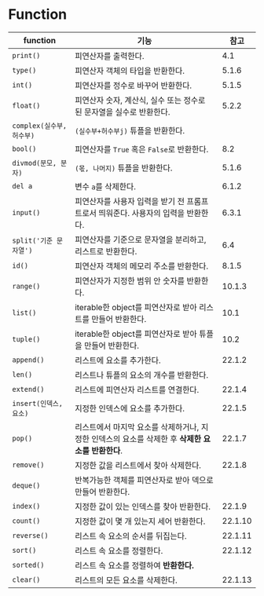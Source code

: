 # Function

| function                  | 기능                                                         | 참고    |
| ------------------------- | ------------------------------------------------------------ | ------- |
| `print()`                 | 피연산자를 출력한다.                                         | 4.1     |
| `type()`                  | 피연산자 객체의 타입을 반환한다.                             | 5.1.6   |
| `int()`                   | 피연산자를 정수로 바꾸어 반환한다.                           | 5.1.5   |
| `float()`                 | 피연산자 숫자, 계산식, 실수 또는 정수로 된 문자열을 실수로 반환한다. | 5.2.2   |
| `complex(실수부, 허수부)` | `(실수부+허수부j)` 튜플을 반환한다.                          |         |
| `bool()`                  | 피연산자를 `True` 혹은 `False`로 반환한다.                   | 8.2     |
| `divmod(분모, 분자)`      | `(몫, 나머지)` 튜플을 반환한다.                              | 5.1.6   |
| `del a`                   | 변수 `a`를 삭제한다.                                         | 6.1.2   |
| `input()`                 | 피연산자를 사용자 입력을 받기 전 프롬프트로서 띄워준다. 사용자의 입력을 반환한다. | 6.3.1   |
| `split('기준 문자열')`    | 피연산자를 기준으로 문자열을 분리하고, 리스트로 반환한다.    | 6.4     |
| `id()`                    | 피연산자 객체의 메모리 주소를 반환한다.                      | 8.1.5   |
| `range()`                 | 피연산자가 지정한 범위 안 숫자를 반환한다.                   | 10.1.3  |
| `list()`                  | iterable한 object를 피연산자로 받아 리스트를 만들어 반환한다. | 10.1    |
| `tuple()`                 | iterable한 object를 피연산자로 받아 튜플을 만들어 반환한다.  | 10.2    |
| `append()`                | 리스트에 요소를 추가한다.                                    | 22.1.2  |
| `len()`                   | 리스트나 튜플의 요소의 개수를 반환한다.                      |         |
| `extend()`                | 리스트에 피연산자 리스트를 연결한다.                         | 22.1.4  |
| `insert(인덱스, 요소)`    | 지정한 인덱스에 요소를 추가한다.                             | 22.1.5  |
| `pop()`                   | 리스트에서 마지막 요소를 삭제하거나, 지정한 인덱스의 요소를 삭제한 후 **삭제한 요소를 반환한다**. | 22.1.7  |
| `remove()`                | 지정한 값을 리스트에서 찾아 삭제한다.                        | 22.1.8  |
| `deque()`                 | 반복가능한 객체를 피연산자로 받아 덱으로 만들어 반환한다.    |         |
| `index()`                 | 지정한 값이 있는 인덱스를 찾아 반환한다.                     | 22.1.9  |
| `count()`                 | 지정한 값이 몇 개 있는지 세어 반환한다.                      | 22.1.10 |
| `reverse()`               | 리스트 속 요소의 순서를 뒤집는다.                            | 22.1.11 |
| `sort()`                  | 리스트 속 요소를 정렬한다.                                   | 22.1.12 |
| `sorted()`                | 리스트 속 요소를 정렬하여 **반환한다.**                      |         |
| `clear()`                 | 리스트의 모든 요소를 삭제한다.                               | 22.1.13 |



